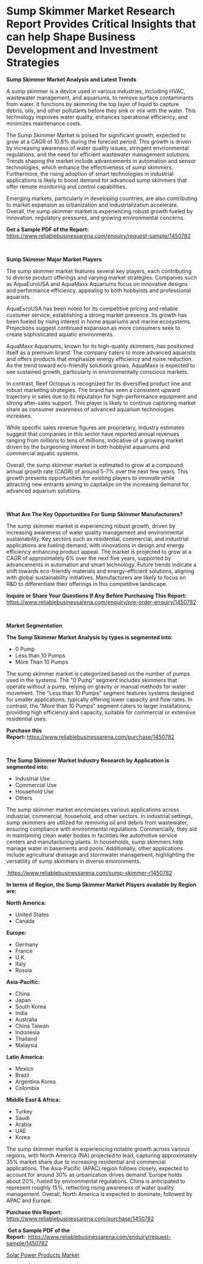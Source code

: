 <p><h1>Sump Skimmer Market Research Report Provides Critical Insights that can help Shape Business Development and Investment Strategies</h1></p><p><strong>Sump Skimmer Market Analysis and Latest Trends</strong></p>
<p><p>A sump skimmer is a device used in various industries, including HVAC, wastewater management, and aquariums, to remove surface contaminants from water. It functions by skimming the top layer of liquid to capture debris, oils, and other pollutants before they sink or mix with the water. This technology improves water quality, enhances operational efficiency, and minimizes maintenance costs.</p><p>The Sump Skimmer Market is poised for significant growth, expected to grow at a CAGR of 10.8% during the forecast period. This growth is driven by increasing awareness of water quality issues, stringent environmental regulations, and the need for efficient wastewater management solutions. Trends shaping the market include advancements in automation and sensor technologies, which enhance the effectiveness of sump skimmers. Furthermore, the rising adoption of smart technologies in industrial applications is likely to boost demand for advanced sump skimmers that offer remote monitoring and control capabilities.</p><p>Emerging markets, particularly in developing countries, are also contributing to market expansion as urbanization and industrialization accelerate. Overall, the sump skimmer market is experiencing robust growth fueled by innovation, regulatory pressures, and growing environmental concerns.</p></p>
<p><strong>Get a Sample PDF of the Report:&nbsp;</strong> <a href="https://www.reliablebusinessarena.com/enquiry/request-sample/1450782?utm_campaign=3068&utm_medium=2&utm_source=Github&utm_content=ia&utm_term=06032025&utm_id=sump-skimmer">https://www.reliablebusinessarena.com/enquiry/request-sample/1450782</a></p>
<p>&nbsp;</p>
<p><strong>Sump Skimmer Major Market Players</strong></p>
<p><p>The sump skimmer market features several key players, each contributing to diverse product offerings and varying market strategies. Companies such as AquaEuroUSA and AquaMaxx Aquariums focus on innovative designs and performance efficiency, appealing to both hobbyists and professional aquarists.</p><p>AquaEuroUSA has been noted for its competitive pricing and reliable customer service, establishing a strong market presence. Its growth has been fueled by rising interest in home aquariums and marine ecosystems. Projections suggest continued expansion as more consumers seek to create sophisticated aquatic environments.</p><p>AquaMaxx Aquariums, known for its high-quality skimmers, has positioned itself as a premium brand. The company caters to more advanced aquarists and offers products that emphasize energy efficiency and noise reduction. As the trend toward eco-friendly solutions grows, AquaMaxx is expected to see sustained growth, particularly in environmentally conscious markets.</p><p>In contrast, Reef Octopus is recognized for its diversified product line and robust marketing strategies. The brand has seen a consistent upward trajectory in sales due to its reputation for high-performance equipment and strong after-sales support. This player is likely to continue capturing market share as consumer awareness of advanced aquarium technologies increases.</p><p>While specific sales revenue figures are proprietary, industry estimates suggest that companies in this sector have reported annual revenues ranging from millions to tens of millions, indicative of a growing market driven by the burgeoning interest in both hobbyist aquariums and commercial aquatic systems.</p><p>Overall, the sump skimmer market is estimated to grow at a compound annual growth rate (CAGR) of around 5-7% over the next few years. This growth presents opportunities for existing players to innovate while attracting new entrants aiming to capitalize on the increasing demand for advanced aquarium solutions.</p></p>
<p>&nbsp;</p>
<p><strong>What Are The Key Opportunities For Sump Skimmer Manufacturers?</strong></p>
<p><p>The sump skimmer market is experiencing robust growth, driven by increasing awareness of water quality management and environmental sustainability. Key sectors such as residential, commercial, and industrial applications are fueling demand, with innovations in design and energy efficiency enhancing product appeal. The market is projected to grow at a CAGR of approximately 6% over the next five years, supported by advancements in automation and smart technology. Future trends indicate a shift towards eco-friendly materials and energy-efficient solutions, aligning with global sustainability initiatives. Manufacturers are likely to focus on R&D to differentiate their offerings in this competitive landscape.</p></p>
<p><strong>Inquire or Share Your Questions If Any Before Purchasing This Report:</strong> <a href="https://www.reliablebusinessarena.com/enquiry/pre-order-enquiry/1450782?utm_campaign=3068&utm_medium=2&utm_source=Github&utm_content=ia&utm_term=06032025&utm_id=sump-skimmer">https://www.reliablebusinessarena.com/enquiry/pre-order-enquiry/1450782</a></p>
<p>&nbsp;</p>
<p><strong>Market Segmentation</strong></p>
<p><strong>The Sump Skimmer Market Analysis by types is segmented into:</strong></p>
<p><ul><li>0 Pump</li><li>Less than 10 Pumps</li><li>More Than 10 Pumps</li></ul></p>
<p><p>The sump skimmer market is categorized based on the number of pumps used in the systems. The "0 Pump" segment includes skimmers that operate without a pump, relying on gravity or manual methods for water movement. The "Less than 10 Pumps" segment features systems designed for smaller applications, typically offering lower capacity and flow rates. In contrast, the "More than 10 Pumps" segment caters to larger installations, providing high efficiency and capacity, suitable for commercial or extensive residential uses.</p></p>
<p><strong>Purchase this Report:&nbsp;</strong><a href="https://www.reliablebusinessarena.com/purchase/1450782?utm_campaign=3068&utm_medium=2&utm_source=Github&utm_content=ia&utm_term=06032025&utm_id=sump-skimmer">https://www.reliablebusinessarena.com/purchase/1450782</a></p>
<p>&nbsp;</p>
<p><strong>The Sump Skimmer Market Industry Research by Application is segmented into:</strong></p>
<p><ul><li>Industrial Use</li><li>Commercial Use</li><li>Household Use</li><li>Others</li></ul></p>
<p><p>The sump skimmer market encompasses various applications across industrial, commercial, household, and other sectors. In industrial settings, sump skimmers are utilized for removing oil and debris from wastewater, ensuring compliance with environmental regulations. Commercially, they aid in maintaining clean water bodies in facilities like automotive service centers and manufacturing plants. In households, sump skimmers help manage water in basements and pools. Additionally, other applications include agricultural drainage and stormwater management, highlighting the versatility of sump skimmers in diverse environments.</p></p>
<p><a href="https://www.reliablebusinessarena.com/sump-skimmer-r1450782?utm_campaign=3068&utm_medium=2&utm_source=Github&utm_content=ia&utm_term=06032025&utm_id=sump-skimmer">&nbsp;https://www.reliablebusinessarena.com/sump-skimmer-r1450782</a></p>
<p><strong>In terms of Region, the Sump Skimmer Market Players available by Region are:</strong></p>
<p>
    <p> <strong> North America: </strong>
        <ul>
            <li>United States</li>
            <li>Canada</li>
        </ul>
        </p> 
    <p> <strong> Europe: </strong>
        <ul>
            <li>Germany</li>
            <li>France</li>
            <li>U.K.</li>
            <li>Italy</li>
            <li>Russia</li>
        </ul>
        </p> 
    <p> <strong> Asia-Pacific: </strong>
        <ul>
            <li>China</li>
            <li>Japan</li>
            <li>South Korea</li>
            <li>India</li>
            <li>Australia</li>
            <li>China Taiwan</li>
            <li>Indonesia</li>
            <li>Thailand</li>
            <li>Malaysia</li>
        </ul>
        </p> 
    <p> <strong> Latin America: </strong>
        <ul>
            <li>Mexico</li>
            <li>Brazil</li>
            <li>Argentina Korea</li>
            <li>Colombia</li>
        </ul>
        </p> 
    <p> <strong> Middle East & Africa: </strong>
        <ul>
            <li>Turkey</li>
            <li>Saudi</li>
            <li>Arabia</li>
            <li>UAE</li>
            <li>Korea</li>
        </ul>
    </p>
    </p>
<p><p>The sump skimmer market is experiencing notable growth across various regions, with North America (NA) projected to lead, capturing approximately 35% market share due to increasing residential and commercial applications. The Asia-Pacific (APAC) region follows closely, expected to account for around 30% as urbanization drives demand. Europe holds about 20%, fueled by environmental regulations. China is anticipated to represent roughly 15%, reflecting rising awareness of water quality management. Overall, North America is expected to dominate, followed by APAC and Europe.</p></p>
<p><strong>Purchase this Report: </strong><a href="https://www.reliablebusinessarena.com/purchase/1450782?utm_campaign=3068&utm_medium=2&utm_source=Github&utm_content=ia&utm_term=06032025&utm_id=sump-skimmer">https://www.reliablebusinessarena.com/purchase/1450782</a></p>
<p>&nbsp;<strong>Get a Sample PDF of the Report:&nbsp;&nbsp;</strong><a href="https://www.reliablebusinessarena.com/enquiry/request-sample/1450782?utm_campaign=3068&utm_medium=2&utm_source=Github&utm_content=ia&utm_term=06032025&utm_id=sump-skimmer">https://www.reliablebusinessarena.com/enquiry/request-sample/1450782</a></p>
<p><strong></strong></p>
<p><p><a href="https://github.com/ugurgyuri/Market-Research-Report-List-1/blob/main/solar-power-products-market.md?utm_campaign=3068&utm_medium=2&utm_source=Github&utm_content=ia&utm_term=06032025&utm_id=sump-skimmer">Solar Power Products Market</a></p></p>